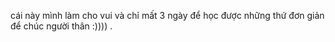 cái này mình làm cho vui và chỉ mất 3 ngày để học được những thứ đơn giản để chúc người thân :)))) . 
